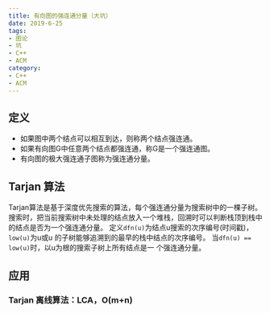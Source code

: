 ```yaml
---
title: 有向图的强连通分量（大坑）
date: 2019-6-25
tags:
- 图论
- 坑
- C++
- ACM
category:
- C++
- ACM
---
```


## 定义

* 如果图中两个结点可以相互到达，则称两个结点强连通。
* 如果有向图G中任意两个结点都强连通，称G是一个强连通图。
* 有向图的极大强连通子图称为强连通分量。

## Tarjan 算法

Tarjan算法是基于深度优先搜索的算法，每个强连通分量为搜索树中的一棵子树。
搜索时，把当前搜索树中未处理的结点放入一个堆栈，回溯时可以判断栈顶到栈中的结点是否为一个强连通分量。
定义`dfn(u)`为结点u搜索的次序编号(时间戳)，`low(u)`为u或u 的子树能够追溯到的最早的栈中结点的次序编号。
当`dfn(u) == low(u)`时，以u为根的搜索子树上所有结点是一 个强连通分量。

## 应用

### Tarjan 离线算法：LCA，O(m+n)
